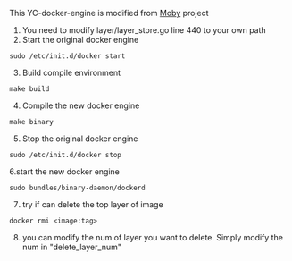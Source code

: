 This YC-docker-engine is modified from [Moby](https://github.com/moby/moby) project

1. You need to modify layer/layer_store.go line 440 to your own path
2. Start the original docker engine
```
sudo /etc/init.d/docker start
```
3. Build compile environment
```
make build
```
4. Compile the new docker engine
```
make binary
```
5. Stop the original docker engine
```
sudo /etc/init.d/docker stop
```
6.start the new docker engine
```
sudo bundles/binary-daemon/dockerd
```
7. try if can delete the top layer of image
```
docker rmi <image:tag>
```

8. you can modify the num of layer you want to delete. 
 Simply modify the num in "delete_layer_num"
